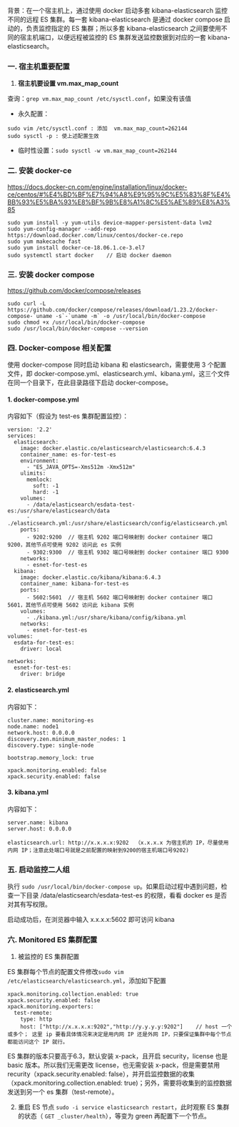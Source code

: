 背景：在一个宿主机上，通过使用 docker 启动多套 kibana-elasticsearch 监控不同的远程 ES 集群。每一套 kibana-elasticsearch 是通过 docker compose 启动的，负责监控指定的 ES 集群；所以多套 kibana-elasticsearch 之间要使用不同的宿主机端口，以便远程被监控的 ES 集群发送监控数据到对应的一套 kibana-elasticsearch。

### 一. 宿主机重要配置

1. **宿主机要设置 vm.max_map_count**

查询：`grep vm.max_map_count /etc/sysctl.conf`，如果没有该值
- 永久配置：
```
sudo vim /etc/sysctl.conf : 添加  vm.max_map_count=262144
sudo sysctl -p : 使上述配置生效
```
- 临时性设置：`sudo sysctl -w vm.max_map_count=262144`


### 二. 安装 docker-ce

https://docs.docker-cn.com/engine/installation/linux/docker-ce/centos/#%E4%BD%BF%E7%94%A8%E9%95%9C%E5%83%8F%E4%BB%93%E5%BA%93%E8%BF%9B%E8%A1%8C%E5%AE%89%E8%A3%85

```
sudo yum install -y yum-utils device-mapper-persistent-data lvm2
sudo yum-config-manager --add-repo https://download.docker.com/linux/centos/docker-ce.repo
sudo yum makecache fast
sudo yum install docker-ce-18.06.1.ce-3.el7
sudo systemctl start docker    // 启动 docker daemon
```

### 三. 安装 docker compose
https://github.com/docker/compose/releases

```
sudo curl -L https://github.com/docker/compose/releases/download/1.23.2/docker-compose-`uname -s`-`uname -m` -o /usr/local/bin/docker-compose
sudo chmod +x /usr/local/bin/docker-compose
sudo /usr/local/bin/docker-compose --version
```

### 四. Docker-compose 相关配置

使用 docker-compose 同时启动 kibana 和 elasticsearch，需要使用 3 个配置文件，即 docker-compose.yml、elasticsearch.yml、kibana.yml，这三个文件在同一个目录下，在此目录路径下启动 docker-compose。

#### 1. docker-compose.yml

内容如下（假设为 test-es 集群配置监控）：
```
version: '2.2'
services:
  elasticsearch:
    image: docker.elastic.co/elasticsearch/elasticsearch:6.4.3
    container_name: es-for-test-es           
    environment:
      - "ES_JAVA_OPTS=-Xms512m -Xmx512m"
    ulimits:
      memlock:
        soft: -1
        hard: -1
    volumes:
      - /data/elasticsearch/esdata-test-es:/usr/share/elasticsearch/data      
      - ./elasticsearch.yml:/usr/share/elasticsearch/config/elasticsearch.yml
    ports:
      - 9202:9200  // 宿主机 9202 端口号映射到 docker container 端口 9200，其他节点可使用 9202 访问此 es 实例
      - 9302:9300  // 宿主机 9302 端口号映射到 docker container 端口 9300
    networks:
      - esnet-for-test-es
  kibana:
    image: docker.elastic.co/kibana/kibana:6.4.3
    container_name: kibana-for-test-es  
    ports:
      - 5602:5601  // 宿主机 5602 端口号映射到 docker container 端口 5601，其他节点可使用 5602 访问此 kibana 实例
    volumes:
      - ./kibana.yml:/usr/share/kibana/config/kibana.yml
    networks:
      - esnet-for-test-es
volumes:
  esdata-for-test-es:
    driver: local

networks:
  esnet-for-test-es:
    driver: bridge
```

#### 2. elasticsearch.yml

内容如下：
```
cluster.name: monitoring-es     
node.name: node1
network.host: 0.0.0.0
discovery.zen.minimum_master_nodes: 1
discovery.type: single-node

bootstrap.memory_lock: true

xpack.monitoring.enabled: false
xpack.security.enabled: false
```

#### 3. kibana.yml

内容如下：
```
server.name: kibana
server.host: 0.0.0.0 

elasticsearch.url: http://x.x.x.x:9202  （x.x.x.x 为宿主机的 IP，尽量使用内网 IP；注意此处端口号就是之前配置的映射到9200的宿主机端口号9202)
```

### 五. 启动监控二人组

执行 `sudo /usr/local/bin/docker-compose up`。如果启动过程中遇到问题，检查一下目录 /data/elasticsearch/esdata-test-es 的权限，看看 docker es 是否对其有写权限。

启动成功后，在浏览器中输入 x.x.x.x:5602 即可访问 kibana

### 六. Monitored ES 集群配置

1. 被监控的 ES 集群配置

ES 集群每个节点的配置文件修改`sudo vim /etc/elasticsearch/elasticsearch.yml`，添加如下配置
```
xpack.monitoring.collection.enabled: true
xpack.security.enabled: false
xpack.monitoring.exporters:
  test-remote:
    type: http
    host: ["http://x.x.x.x:9202","http://y.y.y.y:9202"]    // host 一个或多个； 这里 ip 要看具体情况来决定是用内网 IP 还是外网 IP，只要保证集群中每个节点都能访问这个 IP 就行。
```

ES 集群的版本只要高于6.3，默认安装 x-pack，且开启 security，license 也是basic 版本。所以我们无需更改 license，也无需安装 x-pack，但是需要禁用 recurity（xpack.security.enabled: false），并开启监控数据的收集（xpack.monitoring.collection.enabled: true)；另外，需要将收集到的监控数据发送到另一个 es 集群（test-remote）。

2. 重启 ES 节点 `sudo -i service elasticsearch restart`，此时观察 ES 集群的状态（
`GET _cluster/health`），等变为 green 再配置下一个节点。

